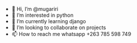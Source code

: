 - 👋 Hi, I’m @mugariri
- 👀 I’m interested in python
- 🌱 I’m currently learning django
- 💞️ I’m looking to collaborate on projects
- 📫 How to reach me whatsapp +263 785 598 749

<!---
mugariri/mugariri is a ✨ special ✨ repository because its `README.md` (this file) appears on your GitHub profile.
You can click the Preview link to take a look at your changes.
--->

